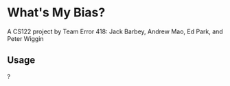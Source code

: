 What's My Bias?
============
A CS122 project by Team Error 418:
Jack Barbey, Andrew Mao, Ed Park, and Peter Wiggin

## Usage
?